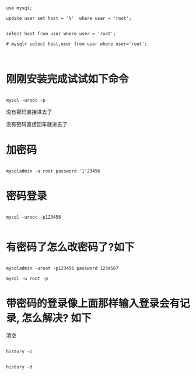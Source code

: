 ```


use mysql;

update user set host = '%'  where user = 'root';


select host from user where user = 'root';

# mysql> select host,user from user where user='root';



```

# 刚刚安装完成试试如下命令

```

mysql -uroot -p

```
没有密码直接进去了

没有密码直接回车就进去了
#  加密码

```

mysqladmin -u root password '1'23456

```

# 密码登录

```

mysql -uroot -p123456


```


# 有密码了怎么改密码了?如下

```

mysqladmin -uroot -p123456 password 1234567

mysql -u root -p

```


# 带密码的登录像上面那样输入登录会有记录,  怎么解决? 如下

清空
```

history -c 


history -d
```


